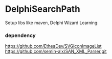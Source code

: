 # DelphiSearchPath
Setup libs like maven, Delphi Wizard Learning

### dependency
https://github.com/EtheaDev/SVGIconImageList  
https://github.com/semin-alx/SAN_XML_Parser.git
